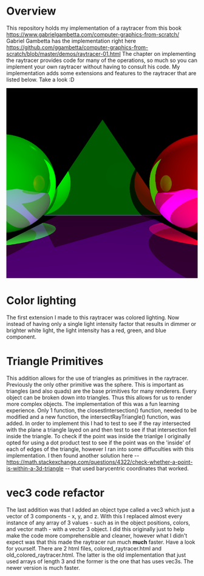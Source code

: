 
# Overview
This repository holds my implementation of a raytracer from this book https://www.gabrielgambetta.com/computer-graphics-from-scratch/
Gabriel Gambetta has the implementation right here https://github.com/ggambetta/computer-graphics-from-scratch/blob/master/demos/raytracer-01.html
The chapter on implementing the raytracer provides code for many of the operations, so much so you can implement your own raytracer without having to consult his code.  My implementation adds some extensions and features to the raytracer that are listed below. Take a look :D

![raytraced image](raytracer/raytraced_image.png)

# Color lighting
The first extension I made to this raytracer was colored lighting. Now instead of having only a single light intensity factor that results in dimmer or brighter white light, the light intensity has a red, green, and blue component. 

# Triangle Primitives
This addition allows for the use of triangles as primitives in the raytracer. Previously the only other primitive was the sphere. This is important as triangles (and also quads) are the base primitives for many renderers. Every object can be broken down into triangles. Thus this allows for us to render more complex objects. The implementation of this was a fun learning experience. Only 1 function, the closestIntersection() function, needed to be modified and a new function, the intersectRayTriangle() function, was added. In order to implement this I had to test to see if the ray intersected with the plane a triangle layed on and then test to see if that intersection fell inside the triangle. To check if the point was inside the trianlge I originally opted for using a dot product test to see if the point was on the 'inside' of each of edges of the triangle, however I ran into some diffuculties with this implementation. I then found another solution here -- https://math.stackexchange.com/questions/4322/check-whether-a-point-is-within-a-3d-triangle -- that used barycentric coordinates that worked. 

# vec3 code refactor 
The last addition was that I added an object type called a vec3 which just a vector of 3 components - x, y, and z. With this I replaced almost every instance of any array of 3 values - such as in the object positions, colors, and vector math - with a vector 3 object. I did this originally just to help make the code more comprehensible and cleaner, however what I didn't expect was that this made the raytracer run much **much** faster. Have a look for yourself. There are 2 html files, colored_raytracer.html and old_colored_raytracer.html. The latter is the old implementation that just used arrays of length 3 and the former is the one that has uses vec3s. The newer version is much faster. 
